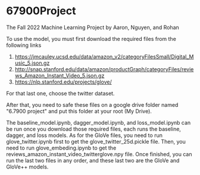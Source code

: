 # 67900Project
The Fall 2022 Machine Learning Project by Aaron, Nguyen, and Rohan

To use the model, you must first download the required files from the following links
1. https://jmcauley.ucsd.edu/data/amazon_v2/categoryFilesSmall/Digital_Music_5.json.gz
2. http://snap.stanford.edu/data/amazon/productGraph/categoryFiles/reviews_Amazon_Instant_Video_5.json.gz
3. https://nlp.stanford.edu/projects/glove/

For that last one, choose the twitter dataset.

After that, you need to safe these files on a google drive folder named "6.7900 project" and put this folder at your root (My Drive).

The baseline_model.ipynb, dagger_model.ipynb, and loss_model.ipynb can be run once you download those required files, each runs the baseline, dagger, and loss models.
As for the GloVe files, you need to run glove_twitter.ipynb first to get the glove_twitter_25d.pickle file. Then, you need to run glove_embeding.ipynb to get the reviews_amazon_instant_video_twitterglove.npy file. Once finished, you can run the last two files in any order, and these last two are the GloVe and GloVe++ models.

